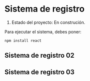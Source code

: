 <h1>Sistema de registro</h1>

<ol type="1">
  
  <li>Estado del proyecto: En construción.</li>
    
</ol>

<p>Para ejecutar el sistema, debes poner:</p>

 ```npm install react```
 
<h2>Sistema de registro 02</h2>
<h2>Sistema de registro 03</h2>
